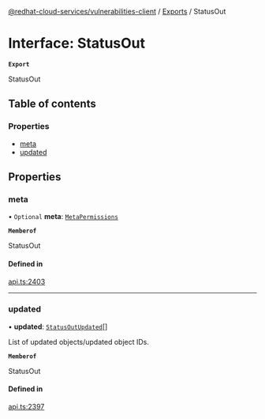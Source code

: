 [@redhat-cloud-services/vulnerabilities-client](../README.md) / [Exports](../modules.md) / StatusOut

# Interface: StatusOut

**`Export`**

StatusOut

## Table of contents

### Properties

- [meta](StatusOut.md#meta)
- [updated](StatusOut.md#updated)

## Properties

### meta

• `Optional` **meta**: [`MetaPermissions`](MetaPermissions.md)

**`Memberof`**

StatusOut

#### Defined in

[api.ts:2403](https://github.com/mkholjuraev/javascript-clients/blob/main/packages/vulnerabilities/git-api/api.ts#L2403)

___

### updated

• **updated**: [`StatusOutUpdated`](StatusOutUpdated.md)[]

List of updated objects/updated object IDs.

**`Memberof`**

StatusOut

#### Defined in

[api.ts:2397](https://github.com/mkholjuraev/javascript-clients/blob/main/packages/vulnerabilities/git-api/api.ts#L2397)
